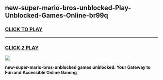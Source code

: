 
## new-super-mario-bros-unblocked-Play-Unblocked-Games-Online-br99q
<h3>
<a href="https://premium76.site?title=new-super-mario-bros-unblocked&ref=25A">CLICK TO PLAY</a></h3>
<hr>

<h3>
<a href="https://premium76.site?title=new-super-mario-bros-unblocked&ref=25A">CLICK 2 PLAY</a>
  
</h3>

<a href="https://premium76.site?title=new-super-mario-bros-unblocked&ref=25A"><img src="https://clearcache.store/games.png"></a>


**new-super-mario-bros-unblocked games unblocked: Your Gateway to Fun and Accessible Online Gaming**
